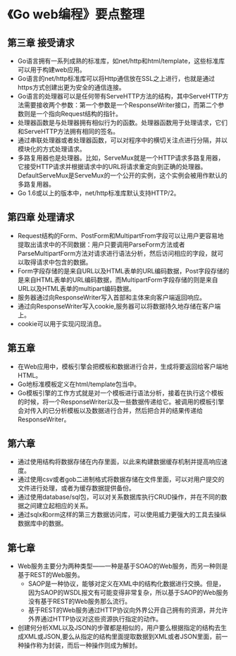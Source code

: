 # 《Go web编程》要点整理

## 第三章 接受请求

+ Go语言拥有一系列成熟的标准库，如net/http和html/template，这些标准库可以用于构建web应用。
+ Go语言的net/http标准库可以将Http通信放在SSL之上进行，也就是通过https方式创建出更为安全的通信连接。
+ Go语言的处理器可以是任何带有ServeHTTP方法的结构，其中ServeHTTP方法需要接收两个参数：第一个参数是一个ResponseWriter接口，而第二个参数则是一个指向Request结构的指针。
+ 处理器函数是与处理器拥有相似行为的函数。处理器函数用于处理请求，它们和ServeHTTP方法拥有相同的签名。
+ 通过串联处理器或者处理器函数，可以对程序中的横切关注点进行分隔，并以模块化的方式处理请求。
+ 多路复用器也是处理器。比如，ServeMux就是一个HTTP请求多路复用器，它接受HTTP请求并根据请求中的URL将请求重定向到正确的处理器。DefaultServeMux是ServeMux的一个公开的实例，这个实例会被用作默认的多路复用器。
+ Go 1.6或以上的版本中，net/http标准库默认支持HTTP/2。

## 第四章 处理请求

+ Request结构的Form、PostForm和MultipartFrom字段可以让用户更容易地提取出请求中的不同数据：用户只要调用ParseForm方法或者ParseMultipartForm方法对请求进行语法分析，然后访问相应的字段，就可以取得请求中包含的数据。
+ Form字段存储的是来自URL以及HTML表单的URL编码数据，Post字段存储的是来自HTML表单的URL编码数据，而MultipartForm字段存储的则是来自URL以及HTML表单的multipart编码数据。
+ 服务器通过向ResponseWriter写入首部和主体来向客户端返回响应。
+ 通过向ResponseWriter写入cookie,服务器可以将数据持久地存储在客户端上。
+ cookie可以用于实现闪现消息。

## 第五章

+ 在Web应用中，模板引擎会把模板和数据进行合并，生成将要返回给客户端地HTML。
+ Go地标准模板定义在html/template包当中。
+ Go模板引擎的工作方式就是对一个模板进行语法分析，接着在执行这个模板的时候，将一个ResponseWriter以及一些数据传递给它。被调用的模板引擎会对传入的已分析模板以及数据进行合并，然后把合并的结果传递给ResponseWriter。

## 第六章

+ 通过使用结构将数据存储在内存里面，以此来构建数据缓存机制并提高响应速度。
+ 通过使用csv或者gob二进制格式将数据存储在文件里面，可以对用户提交的文件进行处理，或者为缓存数据提供备份。
+ 通过使用database/sql包，可以对关系数据库执行CRUD操作，并在不同的数据之间建立起相应的关系。
+ 通过sqlx和orm这样的第三方数据访问库，可以使用威力更强大的工具去操纵数据库中的数据。

## 第七章

+ Web服务主要分为两种类型——一种是基于SOAO的Web服务，而另一种则是基于REST的Web服务。
  + SAOP是一种协议，能够对定义在XML中的结构化数据进行交换。但是，因为SAOP的WSDL报文有可能变得非常复杂，所以基于SAOP的Web服务没有基于REST的Web服务那么流行。
  + 基于REST的Web服务通过HTTP协议向外界公开自己拥有的资源，并允许外界通过HTTP协议对这些资源执行指定的动作。
+ 创建何分析XML以及JSON的步骤都是相似的，用户要么根据指定的结构去生成XML或JSON,要么从指定的结构里面提取数据到XML或者JSON里面，前一种操作称为封装，而后一种操作则成为解封。

